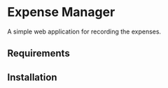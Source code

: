 Expense Manager
===============

A simple web application for recording the expenses.

Requirements
------------

Installation 
------------



